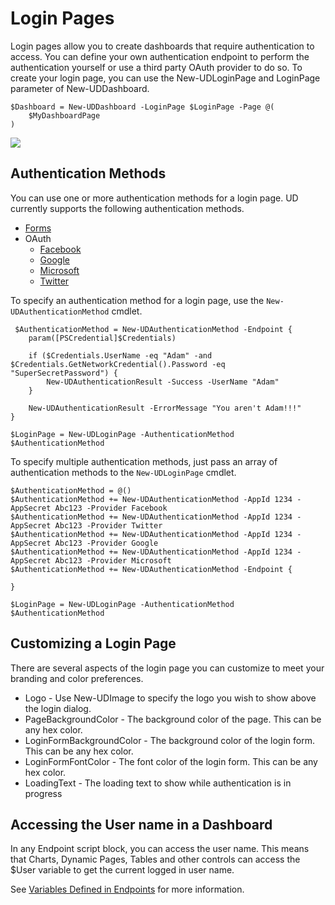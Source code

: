 # Login Pages

Login pages allow you to create dashboards that require authentication to access. You can define your own authentication endpoint to perform the authentication yourself or use a third party OAuth provider to do so. To create your login page, you can use the New-UDLoginPage and LoginPage parameter of New-UDDashboard.

```text
$Dashboard = New-UDDashboard -LoginPage $LoginPage -Page @(
    $MyDashboardPage
)
```

![](https://github.com/adamdriscoll/universal-dashboard-documentation/tree/af4316e3e00472681e93b097c7d9de94f48e4d60/security/.gitbook/assets/login-page.png)

## Authentication Methods

You can use one or more authentication methods for a login page. UD currently supports the following authentication methods.

* [Forms](authentication/forms.md)
* OAuth
  * [Facebook](authentication/oauth/facebook.md)
  * [Google](authentication/oauth/google.md)
  * [Microsoft](authentication/oauth/microsoft.md)
  * [Twitter](authentication/oauth/twitter.md)

To specify an authentication method for a login page, use the `New-UDAuthenticationMethod` cmdlet.

```text
 $AuthenticationMethod = New-UDAuthenticationMethod -Endpoint {
    param([PSCredential]$Credentials)

    if ($Credentials.UserName -eq "Adam" -and $Credentials.GetNetworkCredential().Password -eq "SuperSecretPassword") {
        New-UDAuthenticationResult -Success -UserName "Adam"
    }

    New-UDAuthenticationResult -ErrorMessage "You aren't Adam!!!"
}

$LoginPage = New-UDLoginPage -AuthenticationMethod $AuthenticationMethod
```

To specify multiple authentication methods, just pass an array of authentication methods to the `New-UDLoginPage` cmdlet.

```text
$AuthenticationMethod = @()
$AuthenticationMethod += New-UDAuthenticationMethod -AppId 1234 -AppSecret Abc123 -Provider Facebook
$AuthenticationMethod += New-UDAuthenticationMethod -AppId 1234 -AppSecret Abc123 -Provider Twitter
$AuthenticationMethod += New-UDAuthenticationMethod -AppId 1234 -AppSecret Abc123 -Provider Google
$AuthenticationMethod += New-UDAuthenticationMethod -AppId 1234 -AppSecret Abc123 -Provider Microsoft
$AuthenticationMethod += New-UDAuthenticationMethod -Endpoint {

}

$LoginPage = New-UDLoginPage -AuthenticationMethod $AuthenticationMethod
```

## Customizing a Login Page

There are several aspects of the login page you can customize to meet your branding and color preferences.

* Logo - Use New-UDImage to specify the logo you wish to show above the login dialog. 
* PageBackgroundColor - The background color of the page. This can be any hex color. 
* LoginFormBackgroundColor - The background color of the login form. This can be any hex color. 
* LoginFormFontColor - The font color of the login form. This can be any hex color. 
* LoadingText - The loading text to show while authentication is in progress

## Accessing the User name in a Dashboard

In any Endpoint script block, you can access the user name. This means that Charts, Dynamic Pages, Tables and other controls can access the $User variable to get the current logged in user name.

See [Variables Defined in Endpoints](../endpoints/variables-defined-in-endpoints.md) for more information.

